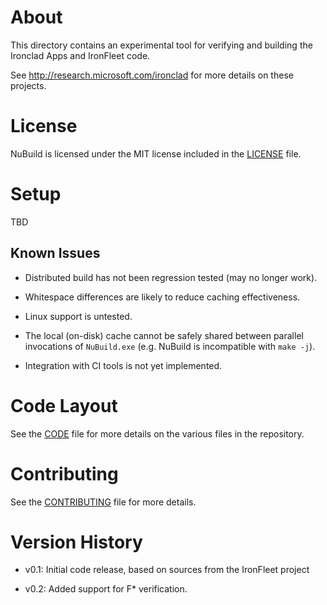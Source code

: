 About
=====

This directory contains an experimental tool for verifying and building the
Ironclad Apps and IronFleet code.

See http://research.microsoft.com/ironclad for more details on these projects.

License
=======

NuBuild is licensed under the MIT license included in the [LICENSE](<./LICENSE>)
file.

Setup
=====

TBD

Known Issues
------------

-   Distributed build has not been regression tested (may no longer work).

-   Whitespace differences are likely to reduce caching effectiveness.

-   Linux support is untested.

-   The local (on-disk) cache cannot be safely shared between parallel
    invocations of `NuBuild.exe` (e.g. NuBuild is incompatible with `make -j`).

-   Integration with CI tools is not yet implemented.

Code Layout
===========

See the [CODE](<./CODE.md>) file for more details on the various files in the
repository.

Contributing
============

See the [CONTRIBUTING](<./CONTRIBUTING.md>) file for more details.

Version History
===============

-   v0.1: Initial code release, based on sources from the IronFleet project

-   v0.2: Added support for F\* verification.
